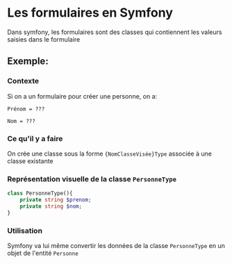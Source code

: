 # Les formulaires en Symfony
Dans symfony, les formulaires sont des classes qui contiennent les valeurs saisies dans le formulaire
## Exemple:
### Contexte
Si on a un formulaire pour créer une personne, on a:

`Prénom = ???`

`Nom = ???`
### Ce qu'il y a faire
On crée une classe sous la forme `{NomClasseVisée}Type` associée à une classe existante
### Représentation visuelle de la classe `PersonneType`
```php
class PersonneType(){
    private string $prenom;
    private string $nom;
}
```
### Utilisation
Symfony va lui même convertir les données de la classe `PersonneType` en un objet de l'entité `Personne`